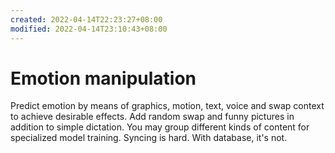 ```yaml
---
created: 2022-04-14T22:23:27+08:00
modified: 2022-04-14T23:10:43+08:00
---
```


# Emotion manipulation

Predict emotion by means of graphics, motion, text, voice and swap context to achieve desirable effects.
Add random swap and funny pictures in addition to simple dictation.
You may group different kinds of content for specialized model training.
Syncing is hard. With database, it's not.
